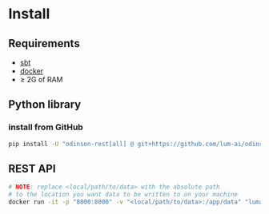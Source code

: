 # Install

## Requirements

- [sbt](https://www.scala-sbt.org/)
- [docker](https://docs.docker.com/get-docker/)
- $\ge$ 2G of RAM


## Python library

### install from GitHub
```bash
pip install -U "odinson-rest[all] @ git+https://github.com/lum-ai/odinson-rest@main#subdirectory=python"
```
## REST API

<!-- ### Releases

We publish releases in the form of docker images:

- ?? -->

```bash
# NOTE: replace <local/path/to/data> with the absolute path
# to the location you want data to be written to on your machine
docker run -it -p "8000:8000" -v "<local/path/to/data>:/app/data" "lumai/odinson-rest:latest"
```
